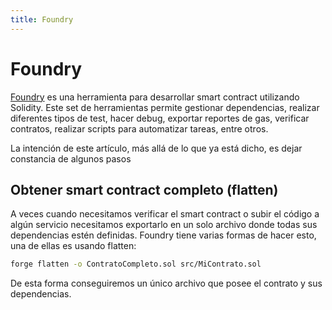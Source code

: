 ```yaml
---
title: Foundry
---
```

# Foundry
[Foundry](https://book.getfoundry.sh/) es una herramienta para desarrollar smart contract utilizando Solidity. Este set de herramientas permite gestionar dependencias, realizar diferentes tipos de test, hacer debug, exportar reportes de gas, verificar contratos, realizar scripts para automatizar tareas, entre otros.

La intención de este artículo, más allá de lo que ya está dicho, es dejar constancia de algunos pasos
## Obtener smart contract completo (flatten)
A veces cuando necesitamos verificar el smart contract o subir el código a algún servicio necesitamos exportarlo en un solo archivo donde todas sus dependencias estén definidas. Foundry tiene varias formas de hacer esto, una de ellas es usando flatten:
```sh
forge flatten -o ContratoCompleto.sol src/MiContrato.sol
```
De esta forma conseguiremos un único archivo que posee el contrato y sus dependencias.
